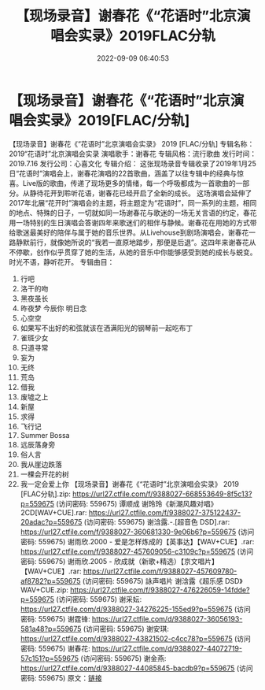 ﻿---
title: 【现场录音】谢春花《“花语时”北京演唱会实录》2019FLAC分轨
date: 2022-09-09 06:40:53
categories: APE、FLAC、MP3
tags: 华语中文
---
# 【现场录音】谢春花《“花语时”北京演唱会实录》2019[FLAC/分轨]

【现场录音】谢春花《“花语时”北京演唱会实录》 2019
[FLAC/分轨]
专辑名称：2019“花语时”北京演唱会实录
演唱歌手：谢春花
专辑风格：流行歌曲
发行时间：2019.7.16
发行公司：心喜文化
专辑介绍：
这张现场录音专辑收录了2019年1月25日“花语时”演唱会上，谢春花演唱的22首歌曲，涵盖了以往专辑中的经典与惊喜。Live版的歌曲，传递了现场更多的情绪，每一个呼吸都成为一首歌曲的一部分。从静待花开到聆听花语，谢春花已经开启了全新的成长。
这场演唱会延伸了2017年北展“花开时”演唱会的主题，将主题定为“花语时”，同一系列的主题，相同的地点、特殊的日子，一切就如同一场谢春花与歌迷的一场无关言语的约定，春花用一场特别的生日演唱会答谢四年来歌迷们的相伴与静候。谢春花在用她的方式带给歌迷最美好的陪伴与属于她的音乐世界。从Livehouse到剧场演唱会，谢春花一路静默前行，就像她所说的“我若一直原地踏步，那便是后退”。这四年来谢春花从不停歇，创作似乎贯穿了她的生活，从她的音乐中你能够感受到她的成长与蜕变。
时光不语，静听花开。
专辑曲目：
01. 行吧
02. 洛干的吻
03. 黑夜虽长
04. 昨夜梦 今辰你 明日念
05. 心空空
06. 如果写不出好的和弦就该在洒满阳光的钢琴前一起吃布丁
07. 雀斑少女
08. 只道寻常
09. 妄为
10. 无终
11. 荒岛
12. 借我
13. 废墟之上
14. 新屋
15. 求得
16. 飞行记
17. Summer Bossa
18. 远辰落身旁
19. 俗人言
20. 我从崖边跌落
21. 一棵会开花的树
22. 我一定会爱上你
【现场录音】谢春花《“花语时”北京演唱会实录》 2019 [FLAC分轨].zip: https://url27.ctfile.com/f/9388027-668553649-8f5c13?p=559675
(访问密码: 559675)
谭顺成 谢玲玲《新潮风趣对唱》2CD[WAV+CUE].rar: https://url27.ctfile.com/f/9388027-375122437-20adac?p=559675
(访问密码: 559675)
谢浛露.-.[超音色 DSD].rar: https://url27.ctfile.com/f/9388027-360681330-9e06b6?p=559675
(访问密码: 559675)
谢雨欣.2000 - 爱是怎样炼成的【英事达】【WAV+CUE】.rar: https://url27.ctfile.com/f/9388027-457609056-c3109c?p=559675
(访问密码: 559675)
谢雨欣.2005 - 欣成就（新歌+精选）【京文唱片】【WAV+CUE】.rar: https://url27.ctfile.com/f/9388027-457609780-af8782?p=559675
(访问密码: 559675)
詠声唱片 谢浛露《超乐感 DSD》WAV+CUE.zip: https://url27.ctfile.com/f/9388027-476226059-14fdde?p=559675
(访问密码: 559675)
谢采妘: https://url27.ctfile.com/d/9388027-34276225-155ed9?p=559675
(访问密码: 559675)
谢霆锋: https://url27.ctfile.com/d/9388027-36056193-581a48?p=559675
(访问密码: 559675)
谢安琪: https://url27.ctfile.com/d/9388027-43821502-c4cc78?p=559675
(访问密码: 559675)
谢春花: https://url27.ctfile.com/d/9388027-44072719-57c151?p=559675
(访问密码: 559675)
谢金燕: https://url27.ctfile.com/d/9388027-44085845-bacdb9?p=559675
(访问密码: 559675)
原文：[链接](https://blog.sina.com.cn/s/blog_1647c7e7601030zb5.html)